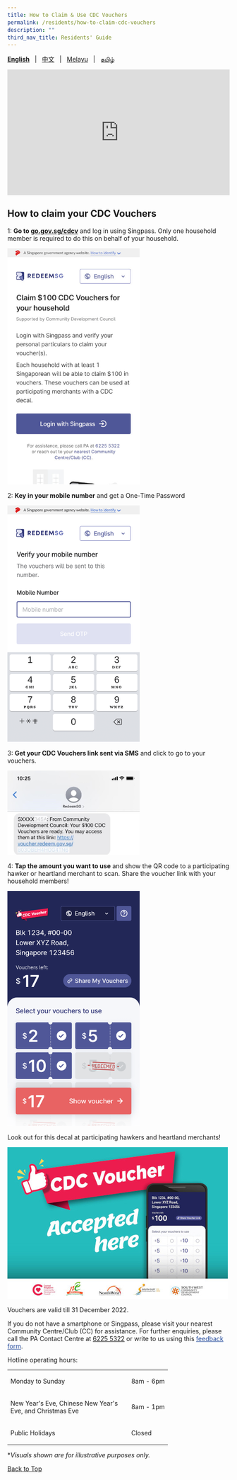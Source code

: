```yaml
---
title: How to Claim & Use CDC Vouchers
permalink: /residents/how-to-claim-cdc-vouchers
description: ""
third_nav_title: Residents' Guide
---
```

<span id="cdcv_page_top"></span>
**[English](how-to-claim-cdc-vouchers)** &nbsp;&nbsp;&#124;&nbsp;&nbsp; [中文](how-to-claim-cdc-vouchers-chinese)  &nbsp;&nbsp;&#124;&nbsp;&nbsp; [Melayu](how-to-claim-cdc-vouchers-malay) &nbsp;&nbsp;&#124;&nbsp;&nbsp; [தமிழ்](how-to-claim-cdc-vouchers-tamil)

<style>
a.bp-button {
	height: 6em !important;
	white-space:pre-line !important;
}
 .youtubecontainer {
    position: relative;
    width: 100%;
    height: 0;
    padding-bottom: 56.25%;
}
.youtubevideo {
    position: absolute;
    top: 0;
    left: 0;
    width: 100%;
    height: 100%;
}
</style>

<div class="youtubecontainer">
<iframe class="youtubevideo" src="https://www.youtube.com/embed/faVREJhy31Y" title="YouTube video player" frameborder="0" allow="accelerometer; autoplay; clipboard-write; encrypted-media; gyroscope; picture-in-picture" allowfullscreen></iframe>
	</div>

## How to claim your CDC Vouchers

1: **Go to [go.gov.sg/cdcv](https://go.gov.sg/cdcv)** and log in using Singpass. Only one household member is required to do this on behalf of your household.

<img src="/images/residents/screengrabs-for-infographics/english/Log%20in_En_5Nov-m.jpg" alt="Step 1" style="width:300px !important;" />


2: **Key in your mobile number** and get a One-Time Password

<img src="/images/residents/screengrabs-for-infographics/english/M_MobileNumber_En_5Nov.png" alt="Step 2" style="width:300px !important;" />


3: **Get your CDC Vouchers link sent via SMS** and click to go to your vouchers.

<img src="/images/residents/screengrabs-for-infographics/english/Masked%20NRIC.jpg" alt="Step 3" style="width:300px !important;" />

4: **Tap the amount you want to use** and show the QR code to a participating hawker or heartland merchant to scan. Share the voucher link with your household members!

<img src="/images/residents/screengrabs-for-infographics/english/mixed%20vouchers_17.png" alt="Step 4" style="width:300px !important;" />

Look out for this decal at participating hawkers and heartland merchants!

![Merchant's Decal](/images/merchants-decal-500.jpg)

Vouchers are valid till 31 December 2022.

If you do not have a smartphone or Singpass, please visit your nearest Community Centre/Club (CC) for assistance. For further enquiries, please call the PA Contact Centre at <a href="tel:6225 5322">6225 5322</a> or write to us using this <a href ="https://www.pa.gov.sg/feedback" style="color:#22499B" target="_blank"> feedback form</a>.


Hotline operating hours:

<table border="0" cellspacing="0" cellpadding="0">
<tbody>
<tr>
	<td><p style="width:260px !important;">Monday to Sunday</p></td>
	<td><p>8am - 6pm</p></td>
</tr>
	<td><p style="width:260px !important;">New Year's Eve, Chinese New Year's Eve, and Christmas Eve</p></td>
	<td><p>8am - 1pm</p></td>
	<tr>
	<td><p style="width:260px !important;">Public Holidays</p></td>
	<td><p>Closed</p></td>
</tr>
</tbody>
</table>

&#42;<i>Visuals shown are for illustrative purposes only.</i>

[Back to Top](#cdcv_page_top)